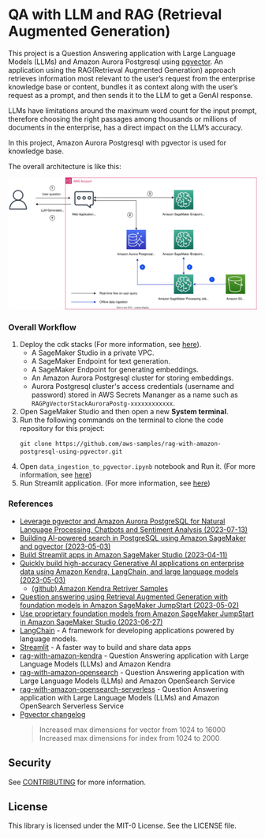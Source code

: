 # QA with LLM and RAG (Retrieval Augmented Generation)

This project is a Question Answering application with Large Language Models (LLMs) and Amazon Aurora Postgresql using [pgvector](https://github.com/pgvector/pgvector). An application using the RAG(Retrieval Augmented Generation) approach retrieves information most relevant to the user’s request from the enterprise knowledge base or content, bundles it as context along with the user’s request as a prompt, and then sends it to the LLM to get a GenAI response.

LLMs have limitations around the maximum word count for the input prompt, therefore choosing the right passages among thousands or millions of documents in the enterprise, has a direct impact on the LLM’s accuracy.

In this project, Amazon Aurora Postgresql with pgvector is used for knowledge base.

The overall architecture is like this:

![rag_with_pgvector_arch](./cdk_stacks/rag_with_pgvector_arch.svg)

### Overall Workflow

1. Deploy the cdk stacks (For more information, see [here](./cdk_stacks/README.md)).
   - A SageMaker Studio in a private VPC.
   - A SageMaker Endpoint for text generation.
   - A SageMaker Endpoint for generating embeddings.
   - An Amazon Aurora Postgresql cluster for storing embeddings.
   - Aurora Postgresql cluster's access credentials (username and password) stored in AWS Secrets Mananger as a name such as `RAGPgVectorStackAuroraPostg-xxxxxxxxxxxx`.
2. Open SageMaker Studio and then open a new **System terminal**.
3. Run the following commands on the terminal to clone the code repository for this project:
   ```
   git clone https://github.com/aws-samples/rag-with-amazon-postgresql-using-pgvector.git
   ```
4. Open `data_ingestion_to_pgvector.ipynb` notebook and Run it. (For more information, see [here](./data_ingestion_to_vectordb/data_ingestion_to_pgvector.ipynb))
5. Run Streamlit application. (For more information, see [here](./app/README.md))

### References

  * [Leverage pgvector and Amazon Aurora PostgreSQL for Natural Language Processing, Chatbots and Sentiment Analysis (2023-07-13)](https://aws.amazon.com/blogs/database/leverage-pgvector-and-amazon-aurora-postgresql-for-natural-language-processing-chatbots-and-sentiment-analysis/)
  * [Building AI-powered search in PostgreSQL using Amazon SageMaker and pgvector (2023-05-03)](https://aws.amazon.com/blogs/database/building-ai-powered-search-in-postgresql-using-amazon-sagemaker-and-pgvector/)
  * [Build Streamlit apps in Amazon SageMaker Studio (2023-04-11)](https://aws.amazon.com/blogs/machine-learning/build-streamlit-apps-in-amazon-sagemaker-studio/)
  * [Quickly build high-accuracy Generative AI applications on enterprise data using Amazon Kendra, LangChain, and large language models (2023-05-03)](https://aws.amazon.com/blogs/machine-learning/quickly-build-high-accuracy-generative-ai-applications-on-enterprise-data-using-amazon-kendra-langchain-and-large-language-models/)
    * [(github) Amazon Kendra Retriver Samples](https://github.com/aws-samples/amazon-kendra-langchain-extensions/tree/main/kendra_retriever_samples)
  * [Question answering using Retrieval Augmented Generation with foundation models in Amazon SageMaker JumpStart (2023-05-02)](https://aws.amazon.com/blogs/machine-learning/question-answering-using-retrieval-augmented-generation-with-foundation-models-in-amazon-sagemaker-jumpstart/)
  * [Use proprietary foundation models from Amazon SageMaker JumpStart in Amazon SageMaker Studio (2023-06-27)](https://aws.amazon.com/blogs/machine-learning/use-proprietary-foundation-models-from-amazon-sagemaker-jumpstart-in-amazon-sagemaker-studio/)
  * [LangChain](https://python.langchain.com/docs/get_started/introduction.html) - A framework for developing applications powered by language models.
  * [Streamlit](https://streamlit.io/) - A faster way to build and share data apps
  * [rag-with-amazon-kendra](https://github.com/ksmin23/rag-with-amazon-kendra) - Question Answering application with Large Language Models (LLMs) and Amazon Kendra
  * [rag-with-amazon-opensearch](https://github.com/ksmin23/rag-with-amazon-opensearch) - Question Answering application with Large Language Models (LLMs) and Amazon OpenSearch Service
  * [rag-with-amazon-opensearch-serverless](https://github.com/aws-samples/rag-with-amazon-opensearch-serverless) - Question Answering application with Large Language Models (LLMs) and Amazon OpenSearch Serverless Service
  * [Pgvector changelog](https://github.com/pgvector/pgvector/blob/master/CHANGELOG.md#040-2023-01-11)
    > Increased max dimensions for vector from 1024 to 16000<br/>
    > Increased max dimensions for index from 1024 to 2000

## Security

See [CONTRIBUTING](CONTRIBUTING.md#security-issue-notifications) for more information.

## License

This library is licensed under the MIT-0 License. See the LICENSE file.
